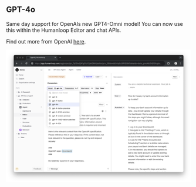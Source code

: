 ## GPT-4o

Same day support for OpenAIs new GPT4-Omni model! You can now use this within the Humanloop Editor and chat APIs.

Find out more from OpenAI [here](https://openai.com/index/hello-gpt-4o/).

<img src="../assets/images/9cac5be-Screenshot_2024-05-17_at_00.40.52.png" />
